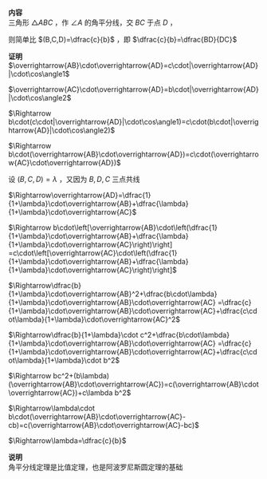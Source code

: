 **内容**  
三角形 $\triangle ABC$ ，作 $\angle A$ 的角平分线，交 $BC$ 于点 $D$ ，  
  
则简单比 $(B,C,D)=\dfrac{c}{b}$ ，即 $\dfrac{c}{b}=\dfrac{BD}{DC}$  
  
**证明**  
$\overrightarrow{AB}\cdot\overrightarrow{AD}=c\cdot|\overrightarrow{AD}|\cdot\cos\angle1$  
  
$\overrightarrow{AC}\cdot\overrightarrow{AD}=b\cdot|\overrightarrow{AD}|\cdot\cos\angle2$  
  
$\Rightarrow b\cdot(c\cdot|\overrightarrow{AD}|\cdot\cos\angle1)=c\cdot(b\cdot|\overrightarrow{AD}|\cdot\cos\angle2)$  
  
$\Rightarrow b\cdot(\overrightarrow{AB}\cdot\overrightarrow{AD})=c\cdot(\overrightarrow{AC}\cdot\overrightarrow{AD})$  
  
设 $(B,C,D)=\lambda$ ，又因为 $B,D,C$ 三点共线  
  
$\Rightarrow\overrightarrow{AD}=\dfrac{1}{1+\lambda}\cdot\overrightarrow{AB}+\dfrac{\lambda}{1+\lambda}\cdot\overrightarrow{AC}$  
  
$\Rightarrow b\cdot\left[\overrightarrow{AB}\cdot\left(\dfrac{1}{1+\lambda}\cdot\overrightarrow{AB}+\dfrac{\lambda}{1+\lambda}\cdot\overrightarrow{AC}\right)\right]  
=c\cdot\left[\overrightarrow{AC}\cdot\left(\dfrac{1}{1+\lambda}\cdot\overrightarrow{AB}+\dfrac{\lambda}{1+\lambda}\cdot\overrightarrow{AC}\right)\right]$  
  
$\Rightarrow\dfrac{b}{1+\lambda}\cdot\overrightarrow{AB}^2+\dfrac{b\cdot\lambda}{1+\lambda}\cdot\overrightarrow{AB}\cdot\overrightarrow{AC}  
=\dfrac{c}{1+\lambda}\cdot\overrightarrow{AB}\cdot\overrightarrow{AC}+\dfrac{c\cdot\lambda}{1+\lambda}\cdot\overrightarrow{AC}^2$  
  
$\Rightarrow\dfrac{b}{1+\lambda}\cdot c^2+\dfrac{b\cdot\lambda}{1+\lambda}\cdot\overrightarrow{AB}\cdot\overrightarrow{AC}  
=\dfrac{c}{1+\lambda}\cdot\overrightarrow{AB}\cdot\overrightarrow{AC}+\dfrac{c\cdot\lambda}{1+\lambda}\cdot b^2$  
  
$\Rightarrow bc^2+(b\lambda)(\overrightarrow{AB}\cdot\overrightarrow{AC})=c(\overrightarrow{AB}\cdot\overrightarrow{AC})+c\lambda b^2$  
  
$\Rightarrow\lambda\cdot b\cdot(\overrightarrow{AB}\cdot\overrightarrow{AC}-cb)=c(\overrightarrow{AB}\cdot\overrightarrow{AC}-bc)$  
  
$\Rightarrow\lambda=\dfrac{c}{b}$  
  
**说明**  
角平分线定理是比值定理，也是阿波罗尼斯圆定理的基础  
